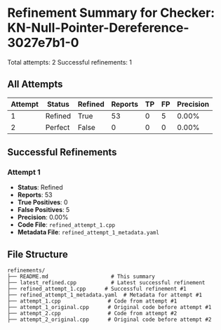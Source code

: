 # Refinement Summary for Checker: KN-Null-Pointer-Dereference-3027e7b1-0

Total attempts: 2
Successful refinements: 1

## All Attempts

| Attempt | Status | Refined | Reports | TP | FP | Precision |
|---------|--------|---------|---------|----|----|----------|
| 1 | Refined | True | 53 | 0 | 5 | 0.00% |
| 2 | Perfect | False | 0 | 0 | 0 | 0.00% |

## Successful Refinements

### Attempt 1
- **Status**: Refined
- **Reports**: 53
- **True Positives**: 0
- **False Positives**: 5
- **Precision**: 0.00%
- **Code File**: `refined_attempt_1.cpp`
- **Metadata File**: `refined_attempt_1_metadata.yaml`

## File Structure

```
refinements/
├── README.md                    # This summary
├── latest_refined.cpp           # Latest successful refinement
├── refined_attempt_1.cpp      # Successful refinement #1
├── refined_attempt_1_metadata.yaml  # Metadata for attempt #1
├── attempt_1.cpp               # Code from attempt #1
├── attempt_1_original.cpp      # Original code before attempt #1
├── attempt_2.cpp               # Code from attempt #2
├── attempt_2_original.cpp      # Original code before attempt #2
```
